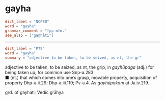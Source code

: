 # gayha

``` toml
dict_label = "NCPED"
word = "gayha"
grammar_comment = "fpp mfn."
see_also = ["gaṇhāti"]
```

--------------------

``` toml
dict_label = "PTS"
word = "gayha"
summary = "adjective to be taken, to be seized, as nt, the gr"
```

adjective to be taken, to be seized, as nt, the grip, in *gayhūpaga* (adj.) for being taken up, for common use Snp\-a.283  
■ (nt.) that which comes into one’s grasp, movable property, acquisition of property Dhp\-a.ii.29; Dhp\-a.iii.119; Pv\-a.4. As *gayhūpakaṃ* at Ja.iv.219.

grd. of gayhati; Vedic grāhya

